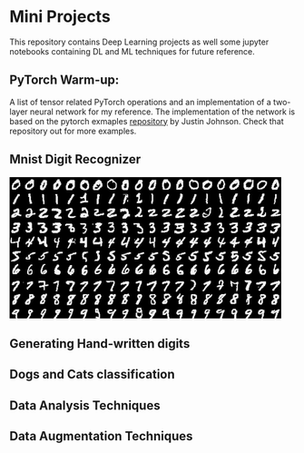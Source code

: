 # Mini Projects

This repository contains Deep Learning projects as well some jupyter notebooks containing DL and ML techniques for future reference.

## PyTorch Warm-up:
A list of tensor related PyTorch operations and an implementation of a two-layer neural network for my reference. The implementation of the network is based on the pytorch exmaples [repository](https://github.com/jcjohnson/pytorch-examples) by Justin Johnson. Check that repository out for more examples.

## Mnist Digit Recognizer

![Mnist Image](https://github.com/ammalik221/Mini-Projects/blob/master/images/mnist.png)

## Generating Hand-written digits

## Dogs and Cats classification

## Data Analysis Techniques

## Data Augmentation Techniques
